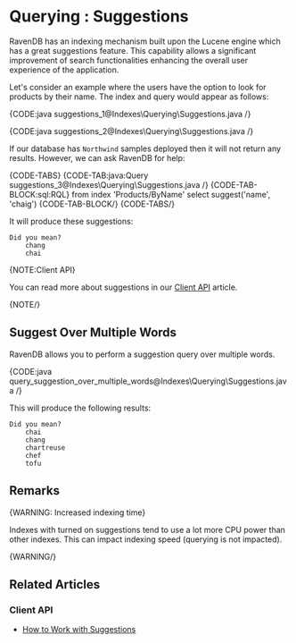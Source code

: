 ﻿# Querying : Suggestions

RavenDB has an indexing mechanism built upon the Lucene engine which has a great suggestions feature. This capability allows a significant improvement of search functionalities enhancing the overall user experience of the application.

Let's consider an example where the users have the option to look for products by their name. The index and query would appear as follows:

{CODE:java suggestions_1@Indexes\Querying\Suggestions.java /}

{CODE:java suggestions_2@Indexes\Querying\Suggestions.java /}

If our database has `Northwind` samples deployed then it will not return any results. However, we can ask RavenDB for help:

{CODE-TABS}
{CODE-TAB:java:Query suggestions_3@Indexes\Querying\Suggestions.java /}
{CODE-TAB-BLOCK:sql:RQL}
from index 'Products/ByName' 
select suggest('name', 'chaig')
{CODE-TAB-BLOCK/}
{CODE-TABS/}

It will produce these suggestions:

    Did you mean?
        chang
        chai

{NOTE:Client API}

You can read more about suggestions in our [Client API](../../client-api/session/querying/how-to-work-with-suggestions) article. 

{NOTE/}

## Suggest Over Multiple Words

RavenDB allows you to perform a suggestion query over multiple words.

{CODE:java query_suggestion_over_multiple_words@Indexes\Querying\Suggestions.java /}

This will produce the following results:

    Did you mean?
        chai
        chang
        chartreuse
        chef
        tofu

## Remarks

{WARNING: Increased indexing time}

Indexes with turned on suggestions tend to use a lot more CPU power than other indexes. This can impact indexing speed (querying is not impacted).

{WARNING/}

## Related Articles

### Client API

- [How to Work with Suggestions](../../client-api/session/querying/how-to-work-with-suggestions)
